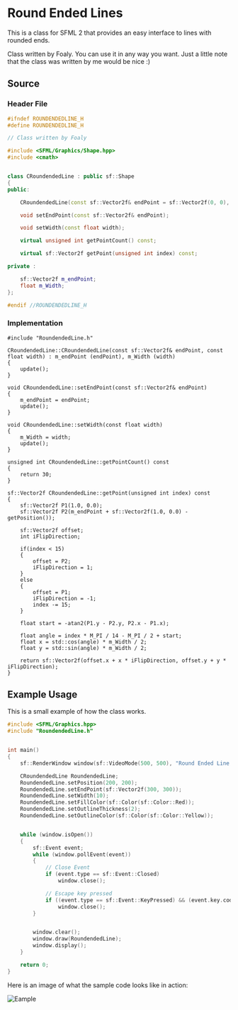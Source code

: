 # Round Ended Lines

This is a class for SFML 2 that provides an easy interface to lines with rounded ends.

Class written by Foaly. You can use it in any way you want. Just a little note that the class was written by me would be nice :)


## Source
### Header File
```cpp
#ifndef ROUNDENDEDLINE_H
#define ROUNDENDEDLINE_H

// Class written by Foaly

#include <SFML/Graphics/Shape.hpp>
#include <cmath>


class CRoundendedLine : public sf::Shape
{
public:

    CRoundendedLine(const sf::Vector2f& endPoint = sf::Vector2f(0, 0), const float width = 1.0);

    void setEndPoint(const sf::Vector2f& endPoint);

    void setWidth(const float width);

    virtual unsigned int getPointCount() const;

    virtual sf::Vector2f getPoint(unsigned int index) const;

private :

    sf::Vector2f m_endPoint;
    float m_Width;
};

#endif //ROUNDENDEDLINE_H

```

### Implementation
```
#include "RoundendedLine.h"

CRoundendedLine::CRoundendedLine(const sf::Vector2f& endPoint, const float width) : m_endPoint (endPoint), m_Width (width)
{
    update();
}

void CRoundendedLine::setEndPoint(const sf::Vector2f& endPoint)
{
    m_endPoint = endPoint;
    update();
}

void CRoundendedLine::setWidth(const float width)
{
    m_Width = width;
    update();
}

unsigned int CRoundendedLine::getPointCount() const
{
    return 30;
}

sf::Vector2f CRoundendedLine::getPoint(unsigned int index) const
{
    sf::Vector2f P1(1.0, 0.0);
    sf::Vector2f P2(m_endPoint + sf::Vector2f(1.0, 0.0) - getPosition());

    sf::Vector2f offset;
    int iFlipDirection;

    if(index < 15)
    {
        offset = P2;
        iFlipDirection = 1;
    }
    else
    {
        offset = P1;
        iFlipDirection = -1;
        index -= 15;
    }

    float start = -atan2(P1.y - P2.y, P2.x - P1.x);

    float angle = index * M_PI / 14 - M_PI / 2 + start;
    float x = std::cos(angle) * m_Width / 2;
    float y = std::sin(angle) * m_Width / 2;

    return sf::Vector2f(offset.x + x * iFlipDirection, offset.y + y * iFlipDirection);
}
```
## Example Usage
This is a small example of how the class works.
```cpp
#include <SFML/Graphics.hpp>
#include "RoundendedLine.h"


int main()
{
    sf::RenderWindow window(sf::VideoMode(500, 500), "Round Ended Line Example");

    CRoundendedLine RoundendedLine;
    RoundendedLine.setPosition(200, 200);
    RoundendedLine.setEndPoint(sf::Vector2f(300, 300));
    RoundendedLine.setWidth(10);
    RoundendedLine.setFillColor(sf::Color(sf::Color::Red));
    RoundendedLine.setOutlineThickness(2);
    RoundendedLine.setOutlineColor(sf::Color(sf::Color::Yellow));


    while (window.isOpen())
    {
        sf::Event event;
        while (window.pollEvent(event))
        {
            // Close Event
            if (event.type == sf::Event::Closed)
                window.close();

            // Escape key pressed
            if ((event.type == sf::Event::KeyPressed) && (event.key.code == sf::Keyboard::Escape))
                window.close();
        }


        window.clear();
        window.draw(RoundendedLine);
        window.display();
    }

    return 0;
}
```
Here is an image of what the sample code looks like in action:

![Eample](http://img6.imagebanana.com/img/jie05egl/Unbenannt.png)